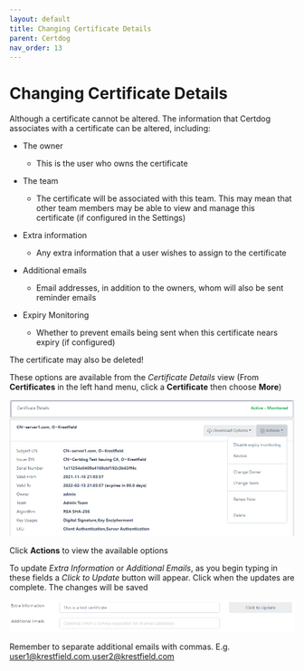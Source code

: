 ```yaml
---
layout: default
title: Changing Certificate Details
parent: Certdog
nav_order: 13
---
```


# Changing Certificate Details



Although a certificate cannot be altered. The information that Certdog associates with a certificate can be altered, including:

* The owner
  * This is the user who owns the certificate

* The team
  * The certificate will be associated with this team. This may mean that other team members may be able to view and manage this certificate (if configured in the Settings)
* Extra information
  * Any extra information that a user wishes to assign to the certificate

* Additional emails
  * Email addresses, in addition to the owners, whom will also be sent reminder emails

* Expiry Monitoring
  * Whether to prevent emails being sent when this certificate nears expiry (if configured)



The certificate may also be deleted!



These options are available from the *Certificate Details* view (From **Certificates** in the left hand menu, click a **Certificate** then choose **More**)

<img src=".\images\change_cert_details1.png" alt="Certificate Details" style="zoom:80%;" />

Click **Actions** to view the available options

To update *Extra Information* or *Additional Emails*, as you begin typing in these fields a *Click to Update* button will appear. Click when the updates are complete. The changes will be saved

<img src=".\images\extra_info_and_emails.png" alt="Extra Info" style="zoom:80%;" />

Remember to separate additional emails with commas. E.g. user1@krestfield.com,user2@krestfield.com

